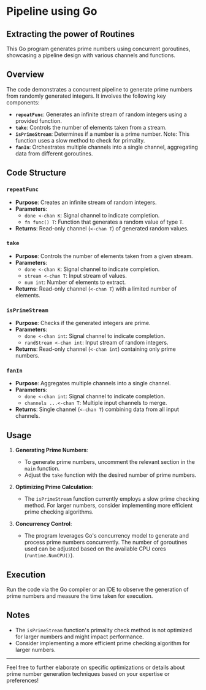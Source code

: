 # Pipeline using Go 
## Extracting the power of Routines

This Go program generates prime numbers using concurrent goroutines, showcasing a pipeline design with various channels and functions.

## Overview

The code demonstrates a concurrent pipeline to generate prime numbers from randomly generated integers. It involves the following key components:

- **`repeatFunc`**: Generates an infinite stream of random integers using a provided function.
- **`take`**: Controls the number of elements taken from a stream.
- **`isPrimeStream`**: Determines if a number is a prime number. Note: This function uses a slow method to check for primality.
- **`fanIn`**: Orchestrates multiple channels into a single channel, aggregating data from different goroutines.

## Code Structure

### `repeatFunc`

- **Purpose**: Creates an infinite stream of random integers.
- **Parameters**:
  - `done <-chan K`: Signal channel to indicate completion.
  - `fn func() T`: Function that generates a random value of type `T`.
- **Returns**: Read-only channel (`<-chan T`) of generated random values.

### `take`

- **Purpose**: Controls the number of elements taken from a given stream.
- **Parameters**:
  - `done <-chan K`: Signal channel to indicate completion.
  - `stream <-chan T`: Input stream of values.
  - `num int`: Number of elements to extract.
- **Returns**: Read-only channel (`<-chan T`) with a limited number of elements.

### `isPrimeStream`

- **Purpose**: Checks if the generated integers are prime.
- **Parameters**:
  - `done <-chan int`: Signal channel to indicate completion.
  - `randStream <-chan int`: Input stream of random integers.
- **Returns**: Read-only channel (`<-chan int`) containing only prime numbers.

### `fanIn`

- **Purpose**: Aggregates multiple channels into a single channel.
- **Parameters**:
  - `done <-chan int`: Signal channel to indicate completion.
  - `channels ...<-chan T`: Multiple input channels to merge.
- **Returns**: Single channel (`<-chan T`) combining data from all input channels.

## Usage

1. **Generating Prime Numbers**:

   - To generate prime numbers, uncomment the relevant section in the `main` function.
   - Adjust the `take` function with the desired number of prime numbers.

2. **Optimizing Prime Calculation**:

   - The `isPrimeStream` function currently employs a slow prime checking method. For larger numbers, consider implementing more efficient prime checking algorithms.

3. **Concurrency Control**:
   - The program leverages Go's concurrency model to generate and process prime numbers concurrently. The number of goroutines used can be adjusted based on the available CPU cores (`runtime.NumCPU()`).

## Execution

Run the code via the Go compiler or an IDE to observe the generation of prime numbers and measure the time taken for execution.

## Notes

- The `isPrimeStream` function's primality check method is not optimized for larger numbers and might impact performance.
- Consider implementing a more efficient prime checking algorithm for larger numbers.

---

Feel free to further elaborate on specific optimizations or details about prime number generation techniques based on your expertise or preferences!
